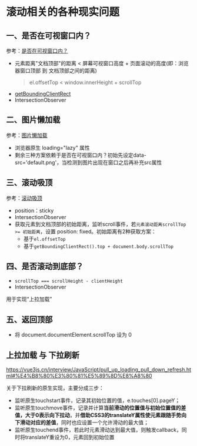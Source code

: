 # 滚动相关的各种现实问题

## 一、是否在可视窗口内？
参考：[是否在可视窗口内？](./可视窗口.md)
* 元素距离"文档顶部"的距离 < 屏幕可视窗口高度 + 页面滚动的高度(即：浏览器窗口顶部 到 文档顶部之间的距离)
    > el.offsetTop < window.innerHeight + scrollTop
* [getBoundingClientRect](./getBoundingClientRect.md)
* IntersectionObserver

## 二、图片懒加载
参考：[图片懒加载](../../常见手写题/8.0__图片懒加载.md)

* 浏览器原生 loading="lazy" 属性
* 剩余三种方案依赖于是否在可视窗口内？初始先设定data-src='default.png'，当检测到图片出现在窗口之后再补充src属性

## 三、滚动吸顶
参考：[滚动吸顶](./滚动吸顶.md)
* position：sticky
* IntersectionObserver
* 获取元素到文档顶部的初始距离，监听scroll事件，若`元素滚动距离scrollTop >= 初始距离`，设置 position: fixed。初始距离有2种获取方案：
    * 基于`el.offsetTop`
    * 基于`getBoundingClientRect().top + document.body.scrollTop`


## 四、是否滚动到底部？
* `scrollTop === scrollHeight - clientHeight`
* IntersectionObserver

用于实现“上拉加载”

## 五、返回顶部
* 将 document.documentElement.scrollTop 设为 0

## 上拉加载 与 下拉刷新
https://vue3js.cn/interview/JavaScript/pull_up_loading_pull_down_refresh.html#%E4%B8%80%E3%80%81%E5%89%8D%E8%A8%80


关于下拉刷新的原生实现，主要分成三步：
* 监听原生touchstart事件，记录其初始位置的值，e.touches[0].pageY；
* 监听原生touchmove事件，记录并计算**当前滑动的位置值与初始位置值的差值，大于0表示向下拉动**，并**借助CSS3的translateY属性使元素跟随手势向下滑动对应的差值**，同时也应设置一个允许滑动的最大值；
* 监听原生touchend事件，若此时元素滑动达到最大值，则触发callback，同时将translateY重设为0，元素回到初始位置